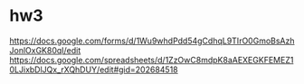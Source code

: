 # hw3
https://docs.google.com/forms/d/1Wu9whdPdd54gCdhqL9TIrO0GmoBsAzhJonlOxGK80qI/edit
https://docs.google.com/spreadsheets/d/1ZzOwC8mdpK8aAEXEGKFEMEZ10LJixbDlJQx_rXQhDUY/edit#gid=202684518
